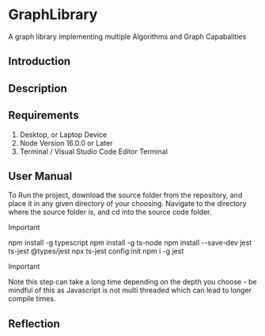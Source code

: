 # GraphLibrary

A graph library implementing multiple Algorithms and Graph Capabalities

## Introduction	


## Description


## Requirements	
1. Desktop, or Laptop Device
2. Node Version 16.0.0 or Later 
3. Terminal / Visual Studio Code Editor Terminal
   
## User Manual
To Run the project, download the source folder from the repository, and place it in any given directory of your choosing. Navigate to the directory where the source folder is, and cd into the source code folder.

> [!IMPORTANT]
npm install -g typescript
npm install -g ts-node
npm install --save-dev jest ts-jest @types/jest
npx ts-jest config:init
npm i -g jest

> [!IMPORTANT]
> Note this step can take a long time depending on the depth you choose - be mindful of this as Javascript is not multi threaded which can lead to longer compile times.


## Reflection
>  



